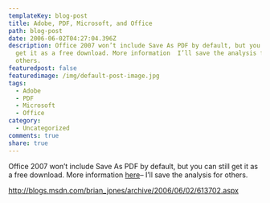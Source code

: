 ```yaml
---
templateKey: blog-post
title: Adobe, PDF, Microsoft, and Office
path: blog-post
date: 2006-06-02T04:27:04.396Z
description: Office 2007 won’t include Save As PDF by default, but you can still
  get it as a free download. More information  I’ll save the analysis for
  others.
featuredpost: false
featuredimage: /img/default-post-image.jpg
tags:
  - Adobe
  - PDF
  - Microsoft
  - Office
category:
  - Uncategorized
comments: true
share: true
---
```

<!--StartFragment-->

Office 2007 won’t include Save As PDF by default, but you can still get it as a free download. More information [here](http://blogs.msdn.com/brian_jones/archive/2006/06/02/613702.aspx)– I’ll save the analysis for others.

<http://blogs.msdn.com/brian_jones/archive/2006/06/02/613702.aspx>

<!--EndFragment-->